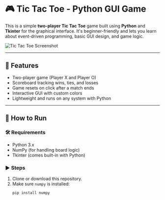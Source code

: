 # 🎮 Tic Tac Toe - Python GUI Game

This is a simple **two-player Tic Tac Toe** game built using **Python** and **Tkinter** for the graphical interface. It's beginner-friendly and lets you learn about event-driven programming, basic GUI design, and game logic.

![Tic Tac Toe Screenshot](./screenshot.png)

---

## 🧠 Features

- Two-player game (Player X and Player O)
- Scoreboard tracking wins, ties, and losses
- Game resets on click after a match ends
- Interactive GUI with custom colors
- Lightweight and runs on any system with Python

---

## 🚀 How to Run

### 🛠 Requirements

- Python 3.x
- NumPy (for handling board logic)
- Tkinter (comes built-in with Python)

### ▶️ Steps

1. Clone or download this repository.
2. Make sure `numpy` is installed:
   ```bash
   pip install numpy
